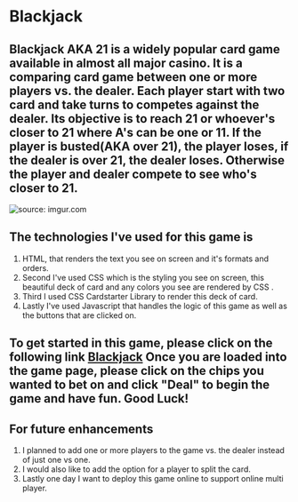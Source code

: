 # Blackjack

## Blackjack AKA 21 is a widely popular card game available in almost all major casino. It is a comparing card game between one or more players vs. the dealer. Each player start with two card and take turns to competes against the dealer. Its objective is to reach 21 or whoever's closer to 21 where A's can be one or 11. If the player is busted(AKA over 21), the player loses, if the dealer is over 21, the dealer loses. Otherwise the player and dealer compete to see who's closer to 21. 

<img src="https://i.imgur.com/duPvO7l.jpg" title="source: imgur.com" />

## The technologies I've used for this game is 
1. HTML, that renders the text you see on screen and it's formats and orders. 
2. Second I've used CSS which is the styling you see on screen, this beautiful deck of card and any colors you see are rendered by CSS .
3. Third I used CSS Cardstarter Library to render this deck of card. 
4. Lastly I've used Javascript that handles the logic of this game as well as the buttons that are clicked on.

## To get started in this game, please click on the following link [Blackjack](https://sunsetdee.github.io/Blackjack/ "Blackjack") Once you are loaded into the game page, please click on the chips you wanted to bet on and click "Deal" to begin the game and have fun. Good Luck!

## For future enhancements
1. I planned to add one or more players to the game vs. the dealer instead of just one vs one.
2. I would also like to add the option for a player to split the card. 
3. Lastly one day I want to deploy this game online to support online multi player. 
